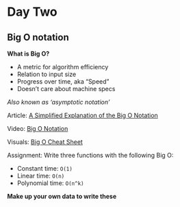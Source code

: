 # Day Two #

## Big O notation ##

**What is Big O?**

* A metric for algorithm efficiency
* Relation to input size
* Progress over time, aka “Speed”
* Doesn’t care about machine specs

_Also known as ‘asymptotic notation’_

Article:
[A Simplified Explanation of the Big O Notation](https://medium.com/karuna-sehgal/a-simplified-explanation-of-the-big-o-notation-82523585e835)

Video:
[Big O Notation](https://www.youtube.com/watch?v=v4cd1O4zkGw&t=150s)

Visuals:
[Big O Cheat Sheet](https://www.bigocheatsheet.com/)

Assignment:
Write three functions with the following Big O:

* Constant time: `O(1)`
* Linear time: `O(n)`
* Polynomial time: `O(n^k)`

**Make up your own data to write these**